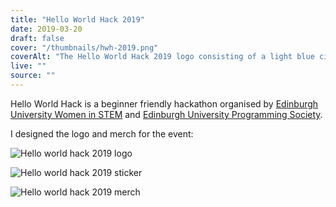 ```yaml
---
title: "Hello World Hack 2019"
date: 2019-03-20
draft: false
cover: "/thumbnails/hwh-2019.png"
coverAlt: "The Hello World Hack 2019 logo consisting of a light blue circle containing a green diamond with two horizontal lines curved down the way. The circle also has two green arrows on the left and right pointing away from it. Below the logo, it says Hello World in green and Hack in light blue. The background is dark blue."
live: ""
source: ""
---
```


Hello World Hack is a beginner friendly hackathon organised by [Edinburgh University Women in STEM](https://www.euwistem.com/) and [Edinburgh University Programming Society](https://ediprogsoc.co.uk/).

I designed the logo and merch for the event:

![Hello world hack 2019 logo](/hello-world-hack/logo-2019.png)

![Hello world hack 2019 sticker](/hello-world-hack/sticker-2019.png)

![Hello world hack 2019 merch](/hello-world-hack/merch-2019.png)
